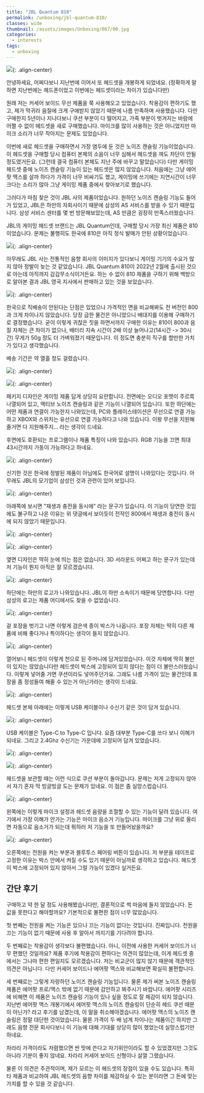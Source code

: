 ```yaml
---
title: "JBL Quantum 810"
permalink: /unboxing/jbl-quantum-810/
classes: wide
thumbnail: /assets/images/Unboxing/067/00.jpg
categories:
  - interests
tags:
  - unboxing
---
```


![](/assets/images/Unboxing/067/00.jpg){: .align-center}

안녕하세요, 어쩌다보니 지난번에 이어서 또 헤드셋을 개봉하게 되었네요. (정확하게 말하면 지난번에는 헤드폰이었고 이번에는 헤드셋이라는 차이가 있습니다만)

원래 저는 커세어 보이드 무선 제품을 쭉 사용해오고 있었습니다. 착용감이 편하기도 했고, 제가 막귀라 음질에 크게 구애받지 않았기 때문에 나름 만족하며 사용했습니다. 다만 구매한지 5년이나 지나다보니 쿠션 부분이 다 떨어지고, 가죽 부분이 벗겨지는 바람에 어쩔 수 없이 헤드셋을 새로 구매했습니다. 마이크를 많이 사용하는 것은 아니었지만 마이크 소리가 너무 작아지는 문제도 있었습니다.

이번에 새로 헤드셋을 구매하면서 가장 염두에 둔 것은 노이즈 캔슬링 기능이었습니다. 이 헤드셋을 구매할 당시 컴퓨터 본체의 소음이 너무 심해서 헤드셋을 껴도 차단이 안될 정도였거든요. (그런데 결국 컴퓨터 본체도 지난 주에 바꾸고 말았습니다) 다만 게이밍 헤드셋 중에 노이즈 캔슬링 기능이 있는 헤드셋은 많지 않았습니다. 처음에는 그냥 에어팟 맥스를 살까 하다가 가격이 너무 비싸기도 했고, 게이밍에 쓰기에는 지연시간이 너무 크다는 소리가 많아 그냥 게이밍 제품 중에서 찾아보기로 했습니다.

그러다가 마침 찾은 것이 JBL 사의 제품이었습니다. 원하던 노이즈 캔슬링 기능도 들어가 있었고, JBL은 하만의 자회사이기 때문에 삼성의 AS 서비스를 받을 수 있기 때문입니다. 삼성 서비스 센터를 몇 번 방문해보았는데, AS 만큼은 굉장히 만족스러웠습니다.

JBL의 게이밍 헤드셋 브랜드는 JBL Quantum인데, 구매할 당시 가장 최신 제품은 810 이었습니다. 문제는 불행히도 한국에 810은 아직 정식 발매가 안된 상황이었습니다.

![](/assets/images/Unboxing/067/01.png){: .align-center}

아무래도 JBL 사는 전통적인 음향 회사의 이미지가 있다보니 게이밍 기기의 수요가 많지 않아 정발이 늦는 것 같았습니다. JBL Quantum 810이 2022년 2월에 출시된 것으로 아는데 아직까지 감감무소식이거든요. 하는 수 없이 810 제품을 구하기 위해 백방으로 알아본 결과 JBL 영국 지사에서 판매하고 있는 것을 보았습니다.

![](/assets/images/Unboxing/067/02.png){: .align-center}

한국으로 직배송이 안된다는 단점은 있었으나 가격적인 면을 비교해봐도 전 버전인 800과 크게 차이나지 않았습니다. 당장 급한 물건은 아니었으니 배대지를 이용해 구매하기로 결정했습니다. 굳이 이렇게 귀찮은 짓을 하면서까지 구매한 이유는 810이 800과 음질 자체는 큰 차이가 없으나, 배터리 지속 시간이 2배 이상 늘어나고(14시간 -> 30시간) 무게가 50g 정도 더 가벼워졌기 때문입니다. 이 정도면 충분히 직구를 할만한 가치가 있다고 생각했습니다.

배송 기간은 약 열흘 정도 걸렸습니다.

![](/assets/images/Unboxing/067/03.jpg){: .align-center}

![](/assets/images/Unboxing/067/04.jpg){: .align-center}

패키지 디자인은 게이밍 제품 답게 상당히 요란합니다. 전면에는 오디오 포멧이 주르륵 나열되어 있고, 액티브 노이즈 캔슬링과 같은 기능이 나열되어 있습니다. 또한 하단에는 어떤 제품과 연결이 가능한지 나와있는데, PC와 플레이스테이션은 무선으로 연결 가능하고 XBOX와 스위치는 유선으로 연결 가능하다고 나와 있습니다. 이왕 무선을 지원해 줄거면 다 지원해주지... 라는 생각이 드네요.

후면에도 호환되는 프로그램이나 제품 특징이 나와 있습니다. RGB 기능을 끄면 최대 43시간까지 가동이 가능하다고 하네요.

![](/assets/images/Unboxing/067/05.jpg){: .align-center}

신기한 것은 한국에 정발된 제품이 아님에도 한국어로 설명이 나와있다는 것입니다. 아무래도 JBL의 모기업이 삼성인 것과 관련이 있어 보입니다.

![](/assets/images/Unboxing/067/06.png){: .align-center}

아래쪽에 보시면 "재생과 충전을 동시에" 라는 문구가 있습니다. 이 기능이 당연한 것임에도 불구하고 나온 이유는 위 댓글에서 보이듯이 전작인 800에서 재생과 충전이 동시에 되지 않았기 때문입니다.

![](/assets/images/Unboxing/067/07.jpg){: .align-center}

![](/assets/images/Unboxing/067/08.jpg){: .align-center}

옆면 디자인은 딱히 눈에 띄는 점은 없습니다. 3D 서라운드 어쩌고 하는 문구가 있는데 저 기능이 뭔지 아직은 잘 모르겠습니다.

![](/assets/images/Unboxing/067/09.jpg){: .align-center}

하단에는 하만의 로고가 나와있습니다. JBL이 하만 소속이기 때문에 당연합니다. 다만 삼성의 로고는 제품 어디에서도 찾을 수 없었습니다.

![](/assets/images/Unboxing/067/10.jpg){: .align-center}

겉 포장을 벗기고 나면 이렇게 검은색 종이 박스가 나옵니다. 포장 자체는 딱히 다른 제품에 비해 좋다거나 특이하다는 생각이 들지 않았습니다.

![](/assets/images/Unboxing/067/11.jpg){: .align-center}

열어보니 헤드셋이 이렇게 천으로 된 주머니에 담겨있었습니다. 이것 자체에 딱히 불만이 있지는 않았습니다만 헤드셋이 박스에 고정되어 있지 않다는 점이 더 불만스러웠습니다. 이렇게 넣어줄 거면 쿠션이라도 넣어주던가요. 그래도 나름 가격이 있는 물건인데 포장을 좀 정성들여 해줄 수 있는거 아닌가라는 생각이 드네요.

![](/assets/images/Unboxing/067/12.jpg){: .align-center}

헤드셋 본체 아래에는 이렇게 USB 케이블이나 수신기 같은 것이 담겨 있습니다.

![](/assets/images/Unboxing/067/13.jpg){: .align-center}

USB 케이블은 Type-C to Type-C 입니다. 요즘 대부분 Type-C를 쓰다 보니 이해가 되네요. 그리고 2.4Ghz 수신기는 가운데에 고정되어 담겨 있었습니다.

![](/assets/images/Unboxing/067/14.jpg){: .align-center}

![](/assets/images/Unboxing/067/15.jpg){: .align-center}

헤드셋을 보관할 때는 이런 식으로 쿠션 부분이 돌아갑니다. 문제는 저게 고정되지 않아서 자기 혼자 막 빙글빙글 도는 문제가 있네요. 이 점은 좀 실망스럽습니다.

![](/assets/images/Unboxing/067/16.jpg){: .align-center}

왼쪽에는 이렇게 마이크 설정과 헤드셋 음량을 조절할 수 있는 기능이 달려 있습니다. 여기에서 가장 이해가 안가는 기능은 마이크 음소거 기능입니다. 마이크를 그냥 위로 올리면 자동으로 음소거가 되는데 뭐하러 저 기능을 또 만들어놨을까요?

![](/assets/images/Unboxing/067/17.jpg){: .align-center}

오른쪽에는 전원을 켜는 부분과 블루투스 페어링 버튼이 있습니다. 저 부분을 테이프로 고정한 이유는 박스 안에서 켜질 수도 있기 때문이 아닐까로 생각하고 있습니다. 헤드셋이 박스에 고정되어 있지 않아서 그럴 가능이 있겠다 싶거든요.

## 간단 후기

구매하고 약 한 달 정도 사용해봤습니다만, 결론적으로 썩 마음에 들지 않았습니다. 돈 값을 못한다고 해야할까요? 기본적으로 불편한 점이 너무 많았습니다.

첫 번째는 전원을 켜는 기능은 있으나 끄는 기능이 없다는 것입니다. 진짜입니다. 전원을 끄는 기능이 없기 때문에 사용 후 알아서 꺼지기를 기다려야 합니다.

두 번째로는 착용감이 생각보다 불편했습니다. 아니, 이전에 사용한 커세어 보이드가 너무 편했던 것일까요? 제품 후기에 착용감이 편하다는 의견이 많았는데, 이게 헤드셋 중에서는 그나마 편한 편일지도 모르겠습니다. 저는 비교군이 많지 않기 때문에 객관적인 의견은 아닙니다. 다만 커세어 보이드나 에어팟 맥스와 비교해보면 확실히 불편합니다.

세 번째로는 그렇게 자랑하던 노이즈 캔슬링 기능입니다. 물론 제가 써본 노이즈 캔슬링 제품은 에어팟 프로/맥스 밖에 없기 때문에 감안하고 봐주시기 바랍니다. 에어팟 시리즈에 비해면 이 제품은 노이즈 캔슬링 기능이 있나 싶을 정도로 잘 체감이 되지 않습니다. 지난번 에어팟 맥스 개봉기에서 에어팟 맥스의 노이즈 캔슬링이 단순히 헤드 쿠션 때문이 아닌가? 라고 후기를 남겼는데, 이 말을 취소해야겠습니다. 에어팟 맥스의 노이즈 캔슬링은 정말 대단한 것이었습니다. 물론 가격이 두 배 넘게 차이나는 제품이긴 하지만 그래도 음향 전문 회사다보니 이 기능에 대해 기대를 상당히 많이 했었는데 실망스럽기만 하네요.

차라리 가격이라도 저렴했으면 싼 맛에 쓴다고 자기위안이라도 할 수 있었겠지만 그것도 아니라 기분이 좋지 않네요. 차라리 커세어 보이드 신형이나 살껄 그랬습니다.

물론 이 의견은 주관적이며, 제가 모르는 이 헤드셋의 장점이 있을 수도 있습니다. 특히 타 제품과 비교하여 JBL 헤드셋의 음향 차이를 체감하실 수 있는 분이라면 그 돈에 맞는 가치를 할 수 있을 것 같습니다.
